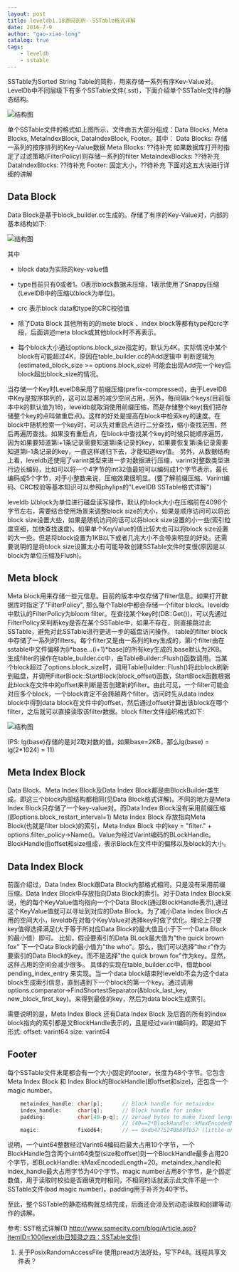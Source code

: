 ```yaml
---
layout: post
title: leveldb1.18源码剖析--SSTable格式详解
date: 2016-7-9
author: "gao-xiao-long"
catalog: true
tags:
    - leveldb
    - sstable
---
```


SSTable为Sorted String Table的简称，用来存储一系列有序Kev-Value对。LevelDb中不同层级下有多个SSTable文件(.sst)，下面介绍单个SSTable文件的静态结构。

![结构图](/img/in-post/leveldb/sstable.png)

单个SSTable文件的格式如上图所示，文件由五大部分组成：Data Blocks, Meta Blocks, MetaIndexBlock, DataIndexBlock, Footer。其中：
Data Blocks: 存储一系列的按序排列的Key-Value数据
Meta Blocks: ??待补充 如果数据库打开时指定了过滤策略(FilterPolicy)则存储一系列的filter
MetaIndexBlocks:  ??待补充
DataIndexBlocks: ??待补充
Footer: 固定大小，??待补充
下面对这五大块进行详细的讲解

## Data Block

Data Block是基于block_builder.cc生成的。存储了有序的Key-Value对，内部的基本结构如下:

![结构图](/img/in-post/leveldb/data_block.png)

其中

* block data为实际的key-value值

* type目前只有0或者1。0表示block数据未压缩，1表示使用了Snappy压缩(LevelDB中的压缩以block为单位)。

* crc 表示block data和type的CRC校验值

* 除了Data Block 其他所有的的mete block 、index block等都有type和crc字段，后面讲述meta block或其他block时不再表示。
* 每个block大小通过options.block_size指定的，默认为4K。实际情况中某个block有可能超过4K，原因在table_builder.cc的Add逻辑中
判断逻辑为(estimated_block_size >= options.block_size) 可能会出现Add完一个key后block超出block_size的情况。

当存储一个Key时LevelDB采用了前缀压缩(prefix-compressed)，由于LevelDB中Key是按序排列的，这可以显著的减少空间占用。另外，每间隔k个keys(目前版本中k的默认值为16)，leveldb就取消使用前缀压缩，而是存储整个key(我们把存储整个key的点叫做重启点)。这样的好处是提高在block中检索key的速度。在block中随机检索一个key时，可以先对重启点进行二分查找，缩小查找范围，然后再遍历查找。如果没有重启点，在block中查找某个key的时候只能顺序遍历，因为如果要知道第i+1条记录需要知道第i条记录的key，如果要恢复第i条记录需要知道第i-1条记录的key，一直这样递归下去，才能知道key值。
另外，从数据结构上看，leveldb还使用了varint类型来进一步对数据进行压缩，varint对整数类型进行边长编码，比如可以将一个4字节的int32值最短可以编码成1个字节表示，最长编码成5个字节，对于小整数来说，压缩效果很明显。(要了解前缀压缩、Varint编码、CRC校验等基本知识可以参照phylips的"LevelDB SSTable格式详解")

leveldb 以block为单位进行磁盘读写操作，默认的block大小在压缩前在4096个字节左右，需要结合使用场景来调整block size的大小，如果是顺序访问可以将此block size设置大些，如果是随机访问的话可以将block size设置的小一些(索引粒度变细，加快查找速度)。如果单个KeyValue的值比较大也可以将block size设置的大一些。但是将block设置为1KB以下或者几兆大小不会带来明显的好处。还需要说明的是将block size设置太小有可能导致创建SSTable文件时变慢(原因是以block为单位压缩及Flush)。

## Meta block
Meta block用来存储一些元信息。目前的版本中仅存储了filter信息。如果打开数据库时指定了"FilterPolicy", 那么每个Table中都会存储一个filter block。leveldb中默认的FilterPolicy为bloom filter。在查找某个key时(DB::Get())，可以先通过FilterPolicy来判断key是否在某个SSTable中，如果不存在，则直接跳过此SSTable，避免对此SSTable进行更进一步的磁盘访问操作。
table的filter block中存储了一系列的filters。每个filter又是由一系列的key生成的，第i个filter由在sstable中文件偏移为[i*base...(i+1)*base]的所有key生成的,base默认为2KB。生成filter的操作在table_builder.cc中，由TableBuilder::Flush()函数调用。当某个block超过了options.block_size时，调用TableBuilder::Flush()将此block刷新到磁盘，并调用FilterBlock::StartBlock(block_offset)函数，StartBlock函数根据此block在文件中的offset来判断是否创建新的filter。由此可见，一个filter可能会对应多个block，一个block肯定不会跨越两个filter。访问时先从data index block中得到data block在文件中的offset，然后通过offset计算出该block在哪个filter，之后就可以直接读取该filter数据。block filter文件组织格式如下:

![结构图](/img/in-post/leveldb/filter_block.png)

(PS: lg(base)存储的是对2取对数的值，如果base=2KB，那么lg(base) = lg(2*1024) = 11)

## Meta Index Block
Data Block、Meta Index Block及Data Index Block都是由BlockBuilder类生成。即这三个block内部结构都相同(见Data Block格式详解)。不同的地方是Meta Index Block只存储了一个key-value对。而Data Index Block没有采用前缀压缩(即options.block_restart_interval=1)
Meta Index Block 存放指向Meta Block(也就是filter block)的索引，Meta Index Block 中的key = "filter." + options.filter_policy->Name()。Value为经过Varint编码的BLockHandle。BlockHandle由offset和size组成，表示Block在文件中的偏移以及block的大小。

## Data Index Block
前面介绍过，Data Index Block跟Data Block内部格式相同，只是没有采用前缀压缩。Data Index Block中存放指向Data Block的索引。对于Data Index Block来说，他的每个KeyValue值均指向一个个Data Block(通过BlockHandle表示),通过这个KeyValue值就可以寻址到对应的Data Block。为了减小Data Index Block占用的空间大小，leveldb在对每个KeyValue对选择key时做了优化。理论上只要key值得选择满足(大于等于所对应Data Block的最大值且小于下一个Data Block的最小值）即可。 比如，假设要索引的Data BLock最大值为"the quick brown fox" 下一个Data Block的最小值为"the who"。那么，我们可以选择"the r"作为要索引的Data Block的key。而不是选择"the quick brown fox"作为key。显然，这样占用的空间会减少很多。
具体的实现在table_builder.cc中，借助bool pending_index_entry 来实现。当一个data block结束时leveldb不会为这个data block生成索引信息，直到遇到下一个block的第一个key。通过调用options.comparator->FindShortestSeparator(&block_last_key, new_block_first_key)。来得到最佳的key，然后为data block生成索引。

需要说明的是，Meta Index Block 还有Data Index Block 及后面的所有的index block指向的索引都是又BlockHandle表示的，且是经过varint编码的。即是如下形式:
offset: varint64
size: varint64

## Footer
每个SSTable文件末尾都会有一个大小固定的footer，长度为48个字节。它包含Meta Index Block 和 Index Block的BlockHandle(即offset和size)，还包含一个magic number。

```C++
    metaindex_handle: char[p];      // Block handle for metaindex
    index_handle:     char[q];      // Block handle for index
    padding:          char[40-p-q]; // zeroed bytes to make fixed length
                                    // (40==2*BlockHandle::kMaxEncodedLength)
    magic:            fixed64;      // == 0xdb4775248b80fb57 (little-endian)

```
说明，一个uint64整数经过Varint64编码后最大占用10个字节，一个BlockHandle包含两个uint64类型(size和offset)则一个BlockHandle最多占用20个字节，即BLockHandle::kMaxEncodedLength=20。metaindex_handle和index_handle最大占用字节为40个字节。magic number占用8个字节，是个固定数值，用于读取时校验是否跟填充时相同，不相同的话就表示此文件不是一个SSTable文件(bad magic number)。padding用于补齐为40字节。

至此，整个SSTable的静态结构就总结完成，后面还会涉及到动态读取和创建等动作的讲解。


参考:
    SST格式详解(1)
    http://www.samecity.com/blog/Article.asp?ItemID=100(leveldb日知录之四：SSTable文件)



1. 关于PosixRandomAccessFile 使用pread方法好处，写下P48。线程共享文件表？
